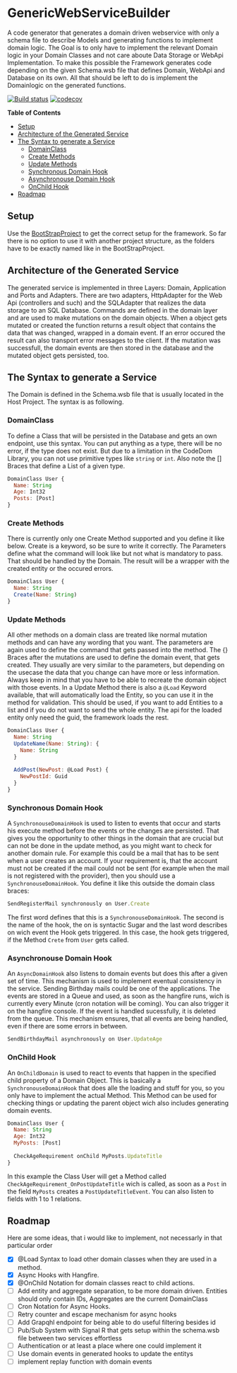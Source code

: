 # GenericWebServiceBuilder
A code generator that generates a domain driven webservice with only a schema file to describe Models and generating functions to implement domain logic. The Goal is to only have to implement the relevant Domain logic in your Domain Classes and not care aboute Data Storage or WebApi Implementation. To make this possible the Framework generates code depending on the given Schema.wsb file that defines Domain, WebApi and Database on its own. All that should be left to do is implement the Domainlogic on the generated functions.

[![Build status](https://ci.appveyor.com/api/projects/status/n3n2qey19pm4ako4?svg=true)](https://ci.appveyor.com/project/Lauchi/genericwebservicebuilder)
[![codecov](https://codecov.io/gh/Lauchi/Microwave/branch/master/graph/badge.svg)](https://codecov.io/gh/Lauchi/Microwave)

<!-- START doctoc generated TOC please keep comment here to allow auto update -->
<!-- DON'T EDIT THIS SECTION, INSTEAD RE-RUN doctoc TO UPDATE -->
**Table of Contents**

- [Setup](#setup)
- [Architecture of the Generated Service](#architecture-of-the-generated-service)
- [The Syntax to generate a Service](#the-syntax-to-generate-a-service)
  - [DomainClass](#domainclass)
  - [Create Methods](#create-methods)
  - [Update Methods](#update-methods)
  - [Synchronous Domain Hook](#synchronous-domain-hook)
  - [Asynchronouse Domain Hook](#asynchronouse-domain-hook)
  - [OnChild Hook](#onchild-hook)
- [Roadmap](#roadmap)

<!-- END doctoc generated TOC please keep comment here to allow auto update -->

## Setup
Use the [BootStrapProject](https://github.com/Lauchi/GeneratedWebServiceBootstrap) to get the correct setup for the framework. So far there is no option to use it with another project structure, as the folders have to be exactly named like in the BootStrapProject.

## Architecture of the Generated Service
The generated service is implemented in three Layers: Domain, Application and Ports and Adapters. There are two adapters, HttpAdapter for the Web Api (controllers and such) and the SQLAdapter that realizes the data storage to an SQL Database. Commands are defined in the domain layer and are used to make mutations on the domain objects. When a object gets mutated or created the function returns a result object that contains the data that was changed, wrapped in a domain event. If an error occured the result can also transport error messages to the client. If the mutation was successfull, the domain events are then stored in the database and the mutated object gets persisted, too.

## The Syntax to generate a Service
The Domain is defined in the Schema.wsb file that is usually located in the Host Project. The syntax is as following.

### DomainClass
To define a Class that will be persisted in the Database and gets an own endpoint, use this syntax. You can put anything as a type, there will be no error, if the type does not exist. But due to a limitation in the CodeDom Library, you can not use primitive types like `string` or `int`. Also note the [] Braces that define a List of a given type.
```javascript
DomainClass User {
  Name: String
  Age: Int32
  Posts: [Post]
}
```

### Create Methods
There is currently only one Create Method supported and you define it like below. Create is a keyword, so be sure to write it correctly. The Parameters define what the command will look like but not what is mandatory to pass. That should be handled by the Domain. The result will be a wrapper with the created entity or the occured errors.
```javascript
DomainClass User {
  Name: String
  Create(Name: String)
}
```

### Update Methods
All other methods on a domain class are treated like normal mutation methods and can have any wording that you want. The parameters are again used to define the command that gets passed into the method. The {} Braces after the mutations are used to define the domain event, that gets created. They usually are very similar to the parameters, but depending on the usecase the data that you change can have more or less information. Always keep in mind that you have to be able to recreate the domain object with those events. In a Update Method there is also a `@Load` Keyword available, that will automatically load the Entity, so you can use it in the method for validation. This should be used, if you want to add Entities to a list and if you do not want to send the whole entity. The api for the loaded entity only need the guid, the framework loads the rest.
```javascript
DomainClass User {
  Name: String
  UpdateName(Name: String): {
    Name: String
  }
  
  AddPost(NewPost: @Load Post) {
    NewPostId: Guid
  }
}
```

### Synchronous Domain Hook
A `SynchronouseDomainHook` is used to listen to events that occur and starts his execute method before the events or the changes are persisted. That gives you the opportunity to other things in the domain that are crucial but can not be done in the update method, as you might want to check for another domain rule. For example this could be a mail that has to be sent when a user creates an account. If your requirement is, that the account must not be created if the mail could not be sent (for example when the mail is not registered with the provider), then you should use a `SynchronouseDomainHook`. You define it like this outside the domain class braces:

```javascript
SendRegisterMail synchronously on User.Create
```

The first word defines that this is a `SynchronouseDomainHook`. The second is the name of the hook, the on is syntactic Sugar and the last word describes on wich event the Hook gets triggered. In this case, the hook gets triggered, if the Method `Crete` from `User` gets called.

### Asynchronouse Domain Hook
An `AsyncDomainHook` also listens to domain events but does this after a given set of time. This mechanism is used to implement eventual consistency in the service. Sending Birthday mails could be one of the applications. The events are stored in a Queue and used, as soon as the hangfire runs, wich is currently every Minute (cron notation will be coming). You can also trigger it on the hangfire console. If the event is handled sucessfully, it is deleted from the queue. This mechanism ensures, that all events are being handled, even if there are some errors in between.

```javascript
SendBirthdayMail asynchronously on User.UpdateAge
```

### OnChild Hook
An `OnChildDomain` is used to react to events that happen in the specified child property of a Domain Object. This is basically a `SynchronouseDomainHook` that does alle the loading and stuff for you, so you only have to implement the actual Method. This Method can be used for checking things or updating the parent object wich also includes generating domain events.

```javascript
DomainClass User {
  Name: String
  Age: Int32
  MyPosts: [Post]
  
  CheckAgeRequirement onChild MyPosts.UpdateTitle
}
```

In this example the Class User will get a Method called `CheckAgeRequirement_OnPostUpdateTitle` wich is called, as soon as a `Post` in the field `MyPosts` creates a `PostUpdateTitleEvent`. You can also listen to fields with 1 to 1 relations.

## Roadmap
Here are some ideas, that i would like to implement, not necessarly in that particular order
- [X] @Load Syntax to load other domain classes when they are used in a method. 
- [X] Async Hooks with Hangfire. 
- [X] @OnChild Notation for domain classes react to child actions. 
- [ ] Add entity and aggregate separation, to be more domain driven. Entities should only contain IDs, Aggregates are the current DomainClass
- [ ] Cron Notation for Async Hooks. 
- [ ] Retry counter and escape mechanism for async hooks 
- [ ] Add Grapqhl endpoint for being able to do useful filtering besides id
- [ ] Pub/Sub System with Signal R that gets setup within the schema.wsb file between two services effortless
- [ ] Authentication or at least a place where one could implement it
- [ ] Use domain events in generated hooks to update the entitys
- [ ] implement replay function with domain events
